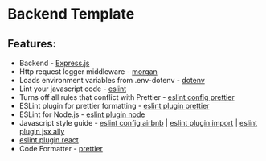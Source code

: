 # Backend Template

## Features:

- Backend - [Express.js](https://expressjs.com/)
- Http request logger middleware - [morgan](https://github.com/expressjs/morgan)
- Loads environment variables from .env-dotenv - [dotenv](https://github.com/motdotla/dotenv)
- Lint your javascript code - [eslint](https://eslint.org/)
- Turns off all rules that conflict with Prettier - [eslint config prettier](https://github.com/prettier/eslint-config-prettier)
- ESLint plugin for prettier formatting - [eslint plugin prettier](https://github.com/prettier/eslint-plugin-prettier)
- ESLint for Node.js - [eslint plugin node](https://www.npmjs.com/package/eslint-plugin-node)
- Javascript style guide - [eslint config airbnb](https://www.npmjs.com/package/eslint-config-airbnb) | [eslint plugin import](https://github.com/benmosher/eslint-plugin-import) | [eslint plugin jsx ally](https://www.npmjs.com/package/eslint-plugin-jsx-a11y)
- [eslint plugin react](https://github.com/yannickcr/eslint-plugin-react)
- Code Formatter - [prettier](https://prettier.io/)
